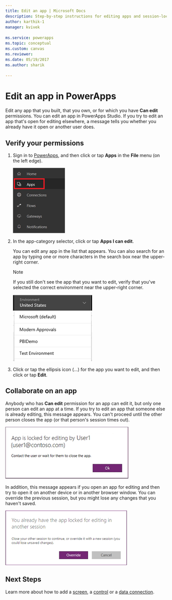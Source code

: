 ```yaml
---
title: Edit an app | Microsoft Docs
description: Step-by-step instructions for editing apps and session-locking scenarios.
author: karthik-1
manager: kvivek

ms.service: powerapps
ms.topic: conceptual
ms.custom: canvas
ms.reviewer:
ms.date: 05/19/2017
ms.author: sharik

---
```

# Edit an app in PowerApps
Edit any app that you built, that you own, or for which you have **Can edit** permissions. You can edit an app in PowerApps Studio. If you try to edit an app that's open for editing elsewhere, a message tells you whether you already have it open or another user does.

## Verify your permissions
1. Sign in to [PowerApps](https://web.powerapps.com), and then click or tap **Apps** in the **File** menu (on the left edge).
   
    ![Apps option on the File menu](./media/edit-app/file-apps.png)

2. In the app-category selector, click or tap **Apps I can edit**.

    You can edit any app in the list that appears. You can also search for an app by typing one or more characters in the search box near the upper-right corner.

    > [!NOTE]
    > If you still don't see the app that you want to edit, verify that you've selected the correct environment near the upper-right corner.
   
    ![Environment list](./media/edit-app/environment-list.png)

1. Click or tap the ellipsis icon (...) for the app you want to edit, and then click or tap **Edit**.

## Collaborate on an app
Anybody who has **Can edit** permission for an app can edit it, but only one person can edit an app at a time. If you try to edit an app that someone else is already editing, this message appears. You can't proceed until the other person closes the app (or that person's session times out).

![](./media/edit-app/applock-otheruser.png)

In addition, this message appears if you open an app for editing and then try to open it on another device or in another browser window. You can override the previous session, but you might lose any changes that you haven't saved.

![](./media/edit-app/applock-selfuser.png)

## Next Steps
Learn more about how to add a [screen](add-screen-context-variables.md), a [control](add-configure-controls.md) or a [data connection](add-data-connection.md).

